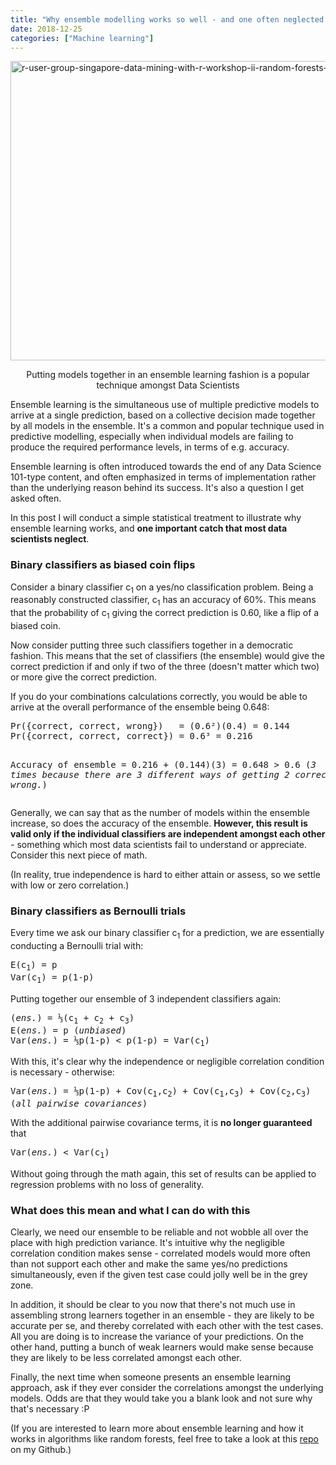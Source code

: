 ```yaml
---
title: "Why ensemble modelling works so well - and one often neglected principle"
date: 2018-12-25
categories: ["Machine learning"]
---
```


<p><img class=" size-full wp-image-81 aligncenter" src="https://thestatsguyhome.files.wordpress.com/2018/12/r-user-group-singapore-data-mining-with-r-workshop-ii-random-forests-12-638.jpg" alt="r-user-group-singapore-data-mining-with-r-workshop-ii-random-forests-12-638" width="638" height="479"></p>
<p style="text-align: center;">Putting models together in an ensemble learning fashion is a popular technique amongst Data Scientists</p>
<p>Ensemble learning is the simultaneous use of multiple predictive models to arrive at a single prediction, based on a collective decision made together by all models in the ensemble. It's a common and popular technique used in predictive modelling, especially when individual models are failing to produce the required performance levels, in terms of e.g. accuracy.</p>
<p>Ensemble learning is often introduced towards the end of any Data Science 101-type content, and often emphasized in terms of implementation rather than the underlying reason behind its success. It's also a question I get asked often.</p>
<p>In this post I will conduct a simple statistical treatment to illustrate why ensemble learning works, and <strong>one important catch that most data scientists neglect</strong>.</p>
<h3>Binary classifiers as biased coin flips</h3>
<p>Consider a binary classifier c<sub>1</sub> on a yes/no classification problem. Being a reasonably constructed classifier, c<sub>1</sub> has an accuracy of 60%. This means that the probability of c<sub>1</sub>&nbsp;giving the correct prediction is 0.60, like a flip of a biased coin.</p>
<p>Now consider putting three such classifiers together in a democratic fashion. This means that the set of classifiers (the ensemble) would give the correct prediction if and only if two of the three (doesn't matter which two) or more give the correct prediction.</p>
<p>If you do your combinations calculations correctly, you would be able to arrive at the overall performance of the ensemble being 0.648:</p>
<pre>Pr({correct, correct, wrong})   = (0.6²)(0.4)&nbsp;= 0.144
Pr({correct, correct, correct}) = 0.6³ = 0.216

Accuracy of ensemble = 0.216 + (0.144)(3) = 0.648 &gt; 0.6
(<em>3 times because there are 3 different ways of getting 2 correct, 1 wrong.</em>)
</pre>
<p>Generally, we can say that as the number of models within the ensemble increase, so does the accuracy of the ensemble. <strong>However, this result is valid only if the individual classifiers are independent amongst each other</strong> - something which most data scientists fail to understand or appreciate. Consider this next piece of math.</p>
<p>(In reality, true independence is hard to either attain or assess, so we settle with low or zero correlation.)</p>
<h3>Binary classifiers as Bernoulli trials</h3>
<p>Every time we ask our binary classifier c<sub>1</sub> for a prediction, we are essentially conducting a Bernoulli trial with:</p>
<pre>E(c<sub>1</sub>) = p
Var(c<sub>1</sub>) = p(1-p)</pre>
<p>Putting together our ensemble of 3 independent classifiers again:</p>
<pre>(<em>ens.</em>) = ⅓(c<sub>1</sub> + c<sub>2</sub> + c<sub>3</sub>)
E(<em>ens.</em>) = p (<em>unbiased</em>)
Var(<em>ens.</em>) = ⅓p(1-p) &lt; p(1-p) = Var(c<sub>1</sub>)</pre>
<p>With this, it's clear why the independence or negligible correlation condition is necessary - otherwise:</p>
<pre>Var(<em>ens.</em>) = ⅓p(1-p) + Cov(c<sub>1</sub>,c<sub>2</sub>) + Cov(c<sub>1</sub>,c<sub>3</sub>) + Cov(c<sub>2</sub>,c<sub>3</sub>)
(<em>all pairwise covariances</em>)</pre>
<p>With the additional pairwise covariance terms, it is <strong>no longer guaranteed</strong> that</p>
<pre>Var(<em>ens.</em>) &lt; Var(c<sub>1</sub>)</pre>
<p>Without going through the math again, this set of results can be applied to regression problems with no loss of generality.</p>
<h3>What does this mean and what I can do with this</h3>
<p>Clearly, we need our ensemble to be reliable and not wobble all over the place with high prediction variance. It's&nbsp;intuitive why the negligible correlation condition makes sense - correlated models would more often than not support each other and make the same yes/no predictions simultaneously, even if the given test case could jolly well be in the grey zone.</p>
<p>In addition, it should be clear to you now that there's not much use in assembling strong learners together in an ensemble - they are likely to be accurate per se, and thereby correlated with each other with the test cases. All you are doing is to increase the variance of your predictions. On the other hand, putting a bunch of weak learners would make sense because they are likely to be less correlated amongst each other.</p>
<p>Finally, the next time when someone presents an ensemble learning approach, ask if they ever consider the correlations amongst the underlying models. Odds are that they would take you a blank look and not sure why that's necessary :P</p>
<p>(If you are interested to learn more about ensemble learning and how it works in algorithms like random forests, feel free to take a look at this <a href="https://github.com/tohweizhong/RUGS-RF" target="_blank" rel="noopener">repo</a> on my Github.)</p>